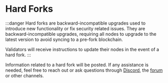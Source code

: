 ---
---

# Hard Forks

:::danger
Hard forks are backward-incompatible upgrades used to introduce new functionality or fix security related issues. They are backward-incompatible upgrades, requiring all nodes to upgrade to the latest version to avoid syncing to a pre-fork blockchain.

Validators will receive instructions to update their nodes in the event of a hard fork.
:::

Information related to a hard fork will be posted. If any assistance is needed, feel free to reach out or ask questions through [Discord](https://discord.gg/gnosischain), the [forum](https://forum.gnosis.io) or other channels.
